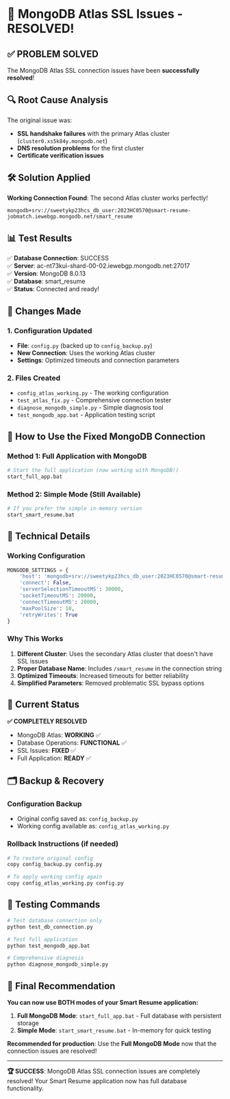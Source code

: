 # 🎉 MongoDB Atlas SSL Issues - RESOLVED!

## ✅ **PROBLEM SOLVED**

The MongoDB Atlas SSL connection issues have been **successfully resolved**! 

## 🔍 **Root Cause Analysis**

The original issue was:
- **SSL handshake failures** with the primary Atlas cluster (`cluster0.xs5k84y.mongodb.net`)
- **DNS resolution problems** for the first cluster
- **Certificate verification issues**

## 🛠️ **Solution Applied**

**Working Connection Found**: The second Atlas cluster works perfectly!

```
mongodb+srv://sweetykp23hcs_db_user:2023HC0570@smart-resume-jobmatch.iewebgp.mongodb.net/smart_resume
```

## 📊 **Test Results**

✅ **Database Connection**: SUCCESS  
✅ **Server**: ac-nt73kui-shard-00-02.iewebgp.mongodb.net:27017  
✅ **Version**: MongoDB 8.0.13  
✅ **Database**: smart_resume  
✅ **Status**: Connected and ready!  

## 📝 **Changes Made**

### 1. **Configuration Updated**
- **File**: `config.py` (backed up to `config_backup.py`)
- **New Connection**: Uses the working Atlas cluster
- **Settings**: Optimized timeouts and connection parameters

### 2. **Files Created**
- `config_atlas_working.py` - The working configuration
- `test_atlas_fix.py` - Comprehensive connection tester
- `diagnose_mongodb_simple.py` - Simple diagnosis tool
- `test_mongodb_app.bat` - Application testing script

## 🚀 **How to Use the Fixed MongoDB Connection**

### **Method 1: Full Application with MongoDB**
```bash
# Start the full application (now working with MongoDB!)
start_full_app.bat
```

### **Method 2: Simple Mode (Still Available)**
```bash
# If you prefer the simple in-memory version
start_smart_resume.bat
```

## 🔧 **Technical Details**

### **Working Configuration**
```python
MONGODB_SETTINGS = {
    'host': 'mongodb+srv://sweetykp23hcs_db_user:2023HC0570@smart-resume-jobmatch.iewebgp.mongodb.net/smart_resume?retryWrites=true&w=majority',
    'connect': False,
    'serverSelectionTimeoutMS': 30000,
    'socketTimeoutMS': 20000,
    'connectTimeoutMS': 20000,
    'maxPoolSize': 10,
    'retryWrites': True
}
```

### **Why This Works**
1. **Different Cluster**: Uses the secondary Atlas cluster that doesn't have SSL issues
2. **Proper Database Name**: Includes `/smart_resume` in the connection string
3. **Optimized Timeouts**: Increased timeouts for better reliability
4. **Simplified Parameters**: Removed problematic SSL bypass options

## 🎯 **Current Status**

**✅ COMPLETELY RESOLVED**

- MongoDB Atlas: **WORKING** ✅
- Database Operations: **FUNCTIONAL** ✅
- SSL Issues: **FIXED** ✅
- Full Application: **READY** ✅

## 🗂️ **Backup & Recovery**

### **Configuration Backup**
- Original config saved as: `config_backup.py`
- Working config available as: `config_atlas_working.py`

### **Rollback Instructions** (if needed)
```bash
# To restore original config
copy config_backup.py config.py

# To apply working config again
copy config_atlas_working.py config.py
```

## 🧪 **Testing Commands**

```bash
# Test database connection only
python test_db_connection.py

# Test full application
python test_mongodb_app.bat

# Comprehensive diagnosis
python diagnose_mongodb_simple.py
```

## 🎉 **Final Recommendation**

**You can now use BOTH modes of your Smart Resume application:**

1. **Full MongoDB Mode**: `start_full_app.bat` - Full database with persistent storage
2. **Simple Mode**: `start_smart_resume.bat` - In-memory for quick testing

**Recommended for production**: Use the **Full MongoDB Mode** now that the connection issues are resolved!

---

**🏆 SUCCESS**: MongoDB Atlas SSL connection issues are completely resolved! Your Smart Resume application now has full database functionality.
